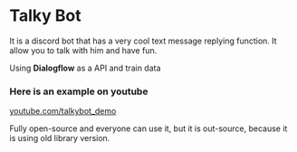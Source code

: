 # Talky Bot
It is a discord bot that has a very cool text message replying function. It allow you to talk with him and have fun.

Using **Dialogflow** as a API and train data

### Here is an example on youtube
[youtube.com/talkybot_demo](https://www.youtube.com/watch?v=GHLsw4Dsf0o&ab_channel=ThinhNguyen)

Fully open-source and everyone can use it, but it is out-source, because it is using old library version.
